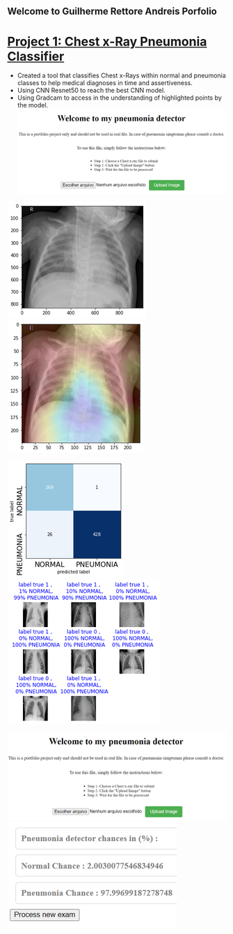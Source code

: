 ## Welcome to Guilherme Rettore Andreis Porfolio

# [Project 1: Chest x-Ray Pneumonia Classifier](https://github.com/Guiandreis/pneumonia_detection)

- Created a tool that classifies Chest x-Rays within normal and pneumonia classes to help medical diagnoses in time and assertiveness. 
- Using CNN Resnet50 to reach the best CNN model.
- Using Gradcam to access in the understanding of highlighted points by the model.
![Original image](/images_read_me/flask_api1.PNG)

![Original image](/images_read_me/cheast_image1.png)
![Gradcam over image](/images_read_me/gradcam_heatmap1.png)

![confusion matrix ](/images_read_me/confusion_matrix3.png)
![batch_result](/images_read_me/batch_result_final.png)


![flask_api](/images_read_me/flask_api.PNG)
![results_api](/images_read_me/results_api.PNG)
